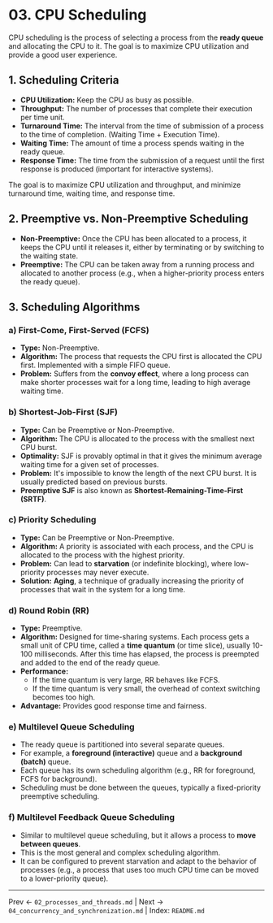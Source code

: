 # 03. CPU Scheduling

CPU scheduling is the process of selecting a process from the **ready queue** and allocating the CPU to it. The goal is to maximize CPU utilization and provide a good user experience.

## 1. Scheduling Criteria
- **CPU Utilization:** Keep the CPU as busy as possible.
- **Throughput:** The number of processes that complete their execution per time unit.
- **Turnaround Time:** The interval from the time of submission of a process to the time of completion. (Waiting Time + Execution Time).
- **Waiting Time:** The amount of time a process spends waiting in the ready queue.
- **Response Time:** The time from the submission of a request until the first response is produced (important for interactive systems).

The goal is to maximize CPU utilization and throughput, and minimize turnaround time, waiting time, and response time.

## 2. Preemptive vs. Non-Preemptive Scheduling
- **Non-Preemptive:** Once the CPU has been allocated to a process, it keeps the CPU until it releases it, either by terminating or by switching to the waiting state.
- **Preemptive:** The CPU can be taken away from a running process and allocated to another process (e.g., when a higher-priority process enters the ready queue).

## 3. Scheduling Algorithms

### a) First-Come, First-Served (FCFS)
- **Type:** Non-Preemptive.
- **Algorithm:** The process that requests the CPU first is allocated the CPU first. Implemented with a simple FIFO queue.
- **Problem:** Suffers from the **convoy effect**, where a long process can make shorter processes wait for a long time, leading to high average waiting time.

### b) Shortest-Job-First (SJF)
- **Type:** Can be Preemptive or Non-Preemptive.
- **Algorithm:** The CPU is allocated to the process with the smallest next CPU burst.
- **Optimality:** SJF is provably optimal in that it gives the minimum average waiting time for a given set of processes.
- **Problem:** It's impossible to know the length of the next CPU burst. It is usually predicted based on previous bursts.
- **Preemptive SJF** is also known as **Shortest-Remaining-Time-First (SRTF)**.

### c) Priority Scheduling
- **Type:** Can be Preemptive or Non-Preemptive.
- **Algorithm:** A priority is associated with each process, and the CPU is allocated to the process with the highest priority.
- **Problem:** Can lead to **starvation** (or indefinite blocking), where low-priority processes may never execute.
- **Solution:** **Aging**, a technique of gradually increasing the priority of processes that wait in the system for a long time.

### d) Round Robin (RR)
- **Type:** Preemptive.
- **Algorithm:** Designed for time-sharing systems. Each process gets a small unit of CPU time, called a **time quantum** (or time slice), usually 10-100 milliseconds. After this time has elapsed, the process is preempted and added to the end of the ready queue.
- **Performance:**
  - If the time quantum is very large, RR behaves like FCFS.
  - If the time quantum is very small, the overhead of context switching becomes too high.
- **Advantage:** Provides good response time and fairness.

### e) Multilevel Queue Scheduling
- The ready queue is partitioned into several separate queues.
- For example, a **foreground (interactive)** queue and a **background (batch)** queue.
- Each queue has its own scheduling algorithm (e.g., RR for foreground, FCFS for background).
- Scheduling must be done between the queues, typically a fixed-priority preemptive scheduling.

### f) Multilevel Feedback Queue Scheduling
- Similar to multilevel queue scheduling, but it allows a process to **move between queues**.
- This is the most general and complex scheduling algorithm.
- It can be configured to prevent starvation and adapt to the behavior of processes (e.g., a process that uses too much CPU time can be moved to a lower-priority queue).

---
Prev ← `02_processes_and_threads.md` | Next → `04_concurrency_and_synchronization.md` | Index: `README.md`
